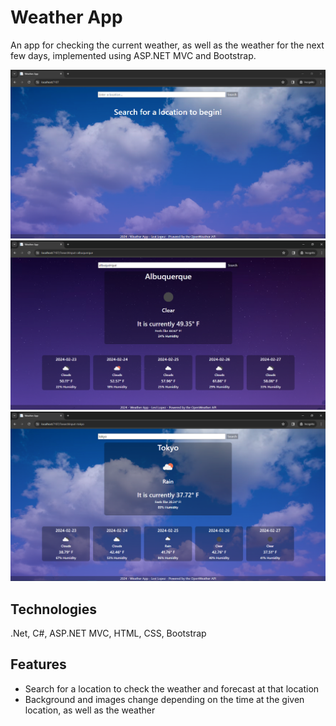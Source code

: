 # Weather App

An app for checking the current weather, as well as the weather for the next few days, implemented using ASP.NET MVC and Bootstrap.

![Home screen](Images/image_1.PNG)
![Weather in Albuquerque](Images/image_2.png)
![Weather in Tokyo](Images/image_3.PNG)



## Technologies
.Net, C#, ASP.NET MVC, HTML, CSS, Bootstrap

## Features
- Search for a location to check the weather and forecast at that location
- Background and images change depending on the time at the given location, as well as the weather
